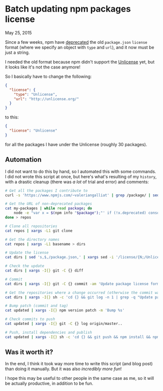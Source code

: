 # Batch updating npm packages license
May 25, 2015

Since a few weeks, npm have [deprecated] the old `package.json`
`license` format (where we specify an object with `type` and `url`), and
it now must be just a string.

[deprecated]: https://github.com/npm/npm/commit/8669f7d88c472ccdd60e140106ac43cca636a648

I needed the old format because npm didn't support the [Unlicense] yet,
but it looks like it's not the case anymore!

[Unlicense]: http://unlicense.org/

So I basically have to change the following:

```json
{
  "license": {
    "type": "Unlicense",
    "url": "http://unlicense.org/"
  }
}
```

to this:

```json
{
  "license": "Unlicense"
}
```

for all the packages I have under the Unlicense (roughly 30 packages).

## Automation

I did not want to do this by hand, so I automated this with some
commands. I did not wrote this script at once, but here's what's
resulting of my `history`, with a drastic cleanup (there was *a lot* of
trial and error) and comments:

```sh
# Get all the packages I contribute to
curl -s 'https://www.npmjs.com/~valeriangalliat' | grep /package/ | sed 's,.*/package/,,;s/".*//' > my-packages

# Get the URL of non-deprecated packages
cat my-packages | while read package; do
    node -e "var x = $(npm info "$package");"' if (!x.deprecated) console.log(x.repository.url.replace("git+https", "https"))'
done > repos

# Clone all repositories
cat repos | xargs -L1 git clone

# Get the directory names
cat repos | xargs -L1 basename > dirs

# Update the license
cat dirs | sed 's,$,/package.json,' | xargs sed -i '/license/{N;/Unlicense/{N;N;s/.*/  "license": "Unlicense",/;}}'

# Check the update
cat dirs | xargs -I{} git -C {} diff

# Commit
cat dirs | xargs -I{} git -C {} commit -am 'Update package license format'

# Get the repositories where a change occurred (otherwise the commit was not done)
cat dirs | xargs -I{} sh -c 'cd {} && git log -n 1 | grep -q "Update package license format" && echo {}' > updated

# Bump patch (commit and tag)
cat updated | xargs -I{} npm version patch -m 'Bump %s'

# Check commits to push
cat updated | xargs -I{} git -C {} log origin/master..

# Push, install dependencies and publish
cat updated | xargs -I{} sh -c 'cd {} && git push && npm install && npm publish'
```

## Was it worth it?

In the end, I think it took way more time to write this script (and blog
post) than doing it manually. But it was also *incredibly more fun*!

I hope this may be useful to other people in the same case as me, so it
will be actually productive, in addition to be fun.
